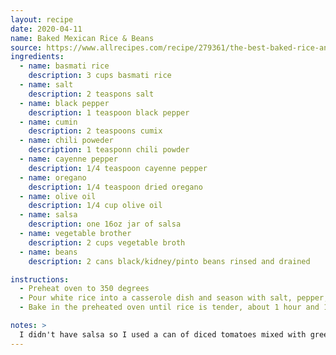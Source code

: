 ```yaml
---
layout: recipe
date: 2020-04-11
name: Baked Mexican Rice & Beans
source: https://www.allrecipes.com/recipe/279361/the-best-baked-rice-and-beans/
ingredients:
  - name: basmati rice
    description: 3 cups basmati rice
  - name: salt
    description: 2 teaspons salt
  - name: black pepper
    description: 1 teaspoon black pepper
  - name: cumin
    description: 2 teaspoons cumix
  - name: chili poweder
    description: 1 teasponn chili powder
  - name: cayenne pepper
    description: 1/4 teaspoon cayenne pepper
  - name: oregano
    description: 1/4 teaspoon dried oregano
  - name: olive oil
    description: 1/4 cup olive oil
  - name: salsa
    description: one 16oz jar of salsa
  - name: vegetable brother
    description: 2 cups vegetable broth
  - name: beans
    description: 2 cans black/kidney/pinto beans rinsed and drained

instructions:
  - Preheat oven to 350 degrees
  - Pour white rice into a casserole dish and season with salt, pepper, cumin, chili powder, cayenne, and oregano. Pour in olive oil and stir until rice is thoroughly coated with oil. Add salsa, chicken broth, and kidney beans; stir until evenly combined. Cover very tightly with heavy-duty aluminum foil.
  - Bake in the preheated oven until rice is tender, about 1 hour and 10 minutes. Remove foil, taste and adjust seasoning if necessary, and fluff with a fork. Serve hot.

notes: >
  I didn't have salsa so I used a can of diced tomatoes mixed with green hot sauce instead.
---
```


